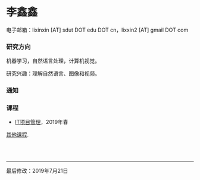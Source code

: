 # 李鑫鑫

电子邮箱：lixinxin [AT] sdut DOT edu DOT cn，lixxin2 [AT] gmail DOT com

### 研究方向

机器学习，自然语言处理，计算机视觉。

研究兴趣：理解自然语言、图像和视频。

### 通知


### 课程

* [IT项目管理](courses/2019Spring-InformationTechnologyProjectManagement-cn.md)，2019年春

[其他课程](courses-cn.md).

<br>

<br>

---
最后修改：2019年7月21日

